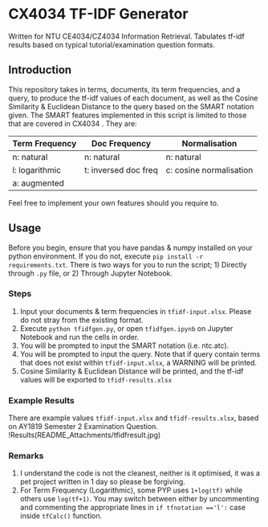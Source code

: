 # CX4034 TF-IDF Generator
 Written for NTU CE4034/CZ4034 Information Retrieval. Tabulates tf-idf results based on typical tutorial/examination question formats.

## Introduction
This repository takes in terms, documents, its term frequencies, and a query, to produce the tf-idf values of each document, as well as the Cosine Similarity & Euclidean Distance to the query based on the SMART notation given. The SMART features implemented in this script is limited to those that are covered in CX4034 . They are:

| Term Frequency| Doc Frequency | Normalisation |  
| ------------- | ------------- | ------------- | 
| n: natural  	| n: natural  	| n: natural 	|
| l: logarithmic| t: inversed doc freq | c: cosine normalisation | 
| a: augmented  ||| 

Feel free to implement your own features should you require to.

## Usage
Before you begin, ensure that you have pandas & numpy installed on your python environment. If you do not, execute `pip install -r requirements.txt`. There is two ways for you to run the script; 1) Directly through `.py` file, or 2) Through Jupyter Notebook.

### Steps
1) Input your documents & term frequencies in `tfidf-input.xlsx`. Please do not stray from the existing format.
2) Execute `python tfidfgen.py`, or open `tfidfgen.ipynb` on Jupyter Notebook and run the cells in order. 
3) You will be prompted to input the SMART notation (i.e. ntc.atc).
4) You will be prompted to input the query. Note that if query contain terms that does not exist within `tfidf-input.xlsx`, a WARNING will be printed.
5) Cosine Similarity & Euclidean Distance will be printed, and the tf-idf values will be exported to `tfidf-results.xlsx`

### Example Results
There are example values `tfidf-input.xlsx` and `tfidf-results.xlsx`, based on AY1819 Semester 2 Examination Question. 
!Results(README_Attachments/tfidfresult.jpg)


### Remarks
1) I understand the code is not the cleanest, neither is it optimised, it was a pet project written in 1 day so please be forgiving.
2) For Term Frequency (Logarithmic), some PYP uses `1+log(tf)` while others use `log(tf+1)`. You may switch between either by uncommenting and commenting the appropriate lines in `if tfnotation =='l':` case inside `tfCalc()` function. 